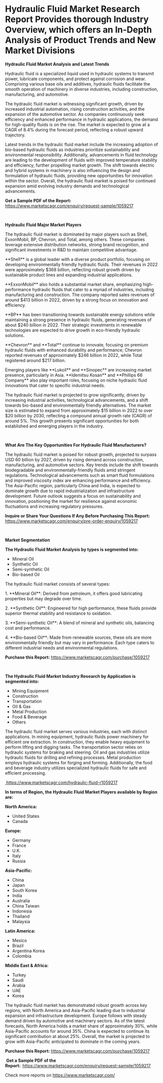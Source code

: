<p><h1>Hydraulic Fluid Market Research Report Provides thorough Industry Overview, which offers an In-Depth Analysis of Product Trends and New Market Divisions</h1></p><p><strong>Hydraulic Fluid Market Analysis and Latest Trends</strong></p>
<p><p>Hydraulic fluid is a specialized liquid used in hydraulic systems to transmit power, lubricate components, and protect against corrosion and wear. Comprising various base oils and additives, hydraulic fluids facilitate the smooth operation of machinery in diverse industries, including construction, manufacturing, and automotive.</p><p>The hydraulic fluid market is witnessing significant growth, driven by increased industrial automation, rising construction activities, and the expansion of the automotive sector. As companies continuously seek efficiency and enhanced performance in hydraulic applications, the demand for high-quality fluids is on the rise. The market is expected to grow at a CAGR of 8.4% during the forecast period, reflecting a robust upward trajectory.</p><p>Latest trends in the hydraulic fluid market include the increasing adoption of bio-based hydraulic fluids as industries prioritize sustainability and environmental responsibility. Additionally, advancements in fluid technology are leading to the development of fluids with improved temperature stability and efficiency, further propelling market growth. The shift towards electric and hybrid systems in machinery is also influencing the design and formulation of hydraulic fluids, providing new opportunities for innovation within the sector. Overall, the hydraulic fluid market is poised for continued expansion amid evolving industry demands and technological advancements.</p></p>
<p><strong>Get a Sample PDF of the Report:&nbsp;</strong> <a href="https://www.marketscagr.com/enquiry/request-sample/1059217?utm_campaign=1909&utm_medium=2&utm_source=Github&utm_content=ia&utm_term=01022025&utm_id=hydraulic-fluid">https://www.marketscagr.com/enquiry/request-sample/1059217</a></p>
<p>&nbsp;</p>
<p><strong>Hydraulic Fluid Major Market Players</strong></p>
<p><p>The hydraulic fluid market is dominated by major players such as Shell, ExxonMobil, BP, Chevron, and Total, among others. These companies leverage extensive distribution networks, strong brand recognition, and significant investments in R&D to maintain competitive advantage.</p><p>**Shell** is a global leader with a diverse product portfolio, focusing on developing environmentally friendly hydraulic fluids. Their revenues in 2022 were approximately $368 billion, reflecting robust growth driven by sustainable product lines and expanding industrial applications.</p><p>**ExxonMobil** also holds a substantial market share, emphasizing high-performance hydraulic fluids that cater to a myriad of industries, including manufacturing and construction. The company reported sales revenues of around $413 billion in 2022, driven by a strong focus on innovation and efficiency.</p><p>**BP** has been transitioning towards sustainable energy solutions while maintaining a strong presence in hydraulic fluids, generating revenues of about $240 billion in 2022. Their strategic investments in renewable technologies are expected to drive growth in eco-friendly hydraulic solutions.</p><p>**Chevron** and **Total** continue to innovate, focusing on premium hydraulic fluids with enhanced durability and performance; Chevron reported revenues of approximately $246 billion in 2022, while Total registered around $217 billion.</p><p>Emerging players like **Lukoil** and **Sinopec** are increasing market presence, particularly in Asia. **Idemitsu Kosan** and **Phillips 66 Company** also play important roles, focusing on niche hydraulic fluid innovations that cater to specific industrial needs.</p><p>The hydraulic fluid market is projected to grow significantly, driven by increasing industrial activities, technological advancements, and a shift towards bio-based and environmentally friendly alternatives. The market size is estimated to expand from approximately $15 billion in 2022 to over $20 billion by 2030, reflecting a compound annual growth rate (CAGR) of around 5%. This growth presents significant opportunities for both established and emerging players in the industry.</p></p>
<p>&nbsp;</p>
<p><strong>What Are The Key Opportunities For Hydraulic Fluid Manufacturers?</strong></p>
<p><p>The hydraulic fluid market is poised for robust growth, projected to surpass USD 60 billion by 2027, driven by rising demand across construction, manufacturing, and automotive sectors. Key trends include the shift towards biodegradable and environmentally-friendly fluids amid stringent regulations. Technological advancements such as smart fluid formulations and improved viscosity index are enhancing performance and efficiency. The Asia-Pacific region, particularly China and India, is expected to dominate growth due to rapid industrialization and infrastructure development. Future outlook suggests a focus on sustainability and innovation, positioning the market for resilience against economic fluctuations and increasing regulatory pressures.</p></p>
<p><strong>Inquire or Share Your Questions If Any Before Purchasing This Report:</strong> <a href="https://www.marketscagr.com/enquiry/pre-order-enquiry/1059217?utm_campaign=1909&utm_medium=2&utm_source=Github&utm_content=ia&utm_term=01022025&utm_id=hydraulic-fluid">https://www.marketscagr.com/enquiry/pre-order-enquiry/1059217</a></p>
<p>&nbsp;</p>
<p><strong>Market Segmentation</strong></p>
<p><strong>The Hydraulic Fluid Market Analysis by types is segmented into:</strong></p>
<p><ul><li>Mineral Oil</li><li>Synthetic Oil</li><li>Semi-synthetic Oil</li><li>Bio-based Oil</li></ul></p>
<p><p>The hydraulic fluid market consists of several types: </p><p>1. **Mineral Oil**: Derived from petroleum, it offers good lubricating properties but may degrade over time.  </p><p>2. **Synthetic Oil**: Engineered for high performance, these fluids provide superior thermal stability and resistance to oxidation.  </p><p>3. **Semi-synthetic Oil**: A blend of mineral and synthetic oils, balancing cost and performance.  </p><p>4. **Bio-based Oil**: Made from renewable sources, these oils are more environmentally friendly but may vary in performance. Each type caters to different industrial needs and environmental regulations.</p></p>
<p><strong>Purchase this Report:&nbsp;</strong><a href="https://www.marketscagr.com/purchase/1059217?utm_campaign=1909&utm_medium=2&utm_source=Github&utm_content=ia&utm_term=01022025&utm_id=hydraulic-fluid">https://www.marketscagr.com/purchase/1059217</a></p>
<p>&nbsp;</p>
<p><strong>The Hydraulic Fluid Market Industry Research by Application is segmented into:</strong></p>
<p><ul><li>Mining Equipment</li><li>Construction</li><li>Transportation</li><li>Oil & Gas</li><li>Metal Production</li><li>Food & Beverage</li><li>Others</li></ul></p>
<p><p>The hydraulic fluid market serves various industries, each with distinct applications. In mining equipment, hydraulic fluids power machinery for efficient ore extraction. In construction, they enable heavy equipment to perform lifting and digging tasks. The transportation sector relies on hydraulic systems for braking and steering. Oil and gas industries utilize hydraulic fluids for drilling and refining processes. Metal production employs hydraulic systems for forging and forming. Additionally, the food and beverage industry utilizes specialized hydraulic fluids for safe and efficient processing.</p></p>
<p><a href="https://www.marketscagr.com/hydraulic-fluid-r1059217?utm_campaign=1909&utm_medium=2&utm_source=Github&utm_content=ia&utm_term=01022025&utm_id=hydraulic-fluid">&nbsp;https://www.marketscagr.com/hydraulic-fluid-r1059217</a></p>
<p><strong>In terms of Region, the Hydraulic Fluid Market Players available by Region are:</strong></p>
<p>
    <p> <strong> North America: </strong>
        <ul>
            <li>United States</li>
            <li>Canada</li>
        </ul>
        </p> 
    <p> <strong> Europe: </strong>
        <ul>
            <li>Germany</li>
            <li>France</li>
            <li>U.K.</li>
            <li>Italy</li>
            <li>Russia</li>
        </ul>
        </p> 
    <p> <strong> Asia-Pacific: </strong>
        <ul>
            <li>China</li>
            <li>Japan</li>
            <li>South Korea</li>
            <li>India</li>
            <li>Australia</li>
            <li>China Taiwan</li>
            <li>Indonesia</li>
            <li>Thailand</li>
            <li>Malaysia</li>
        </ul>
        </p> 
    <p> <strong> Latin America: </strong>
        <ul>
            <li>Mexico</li>
            <li>Brazil</li>
            <li>Argentina Korea</li>
            <li>Colombia</li>
        </ul>
        </p> 
    <p> <strong> Middle East & Africa: </strong>
        <ul>
            <li>Turkey</li>
            <li>Saudi</li>
            <li>Arabia</li>
            <li>UAE</li>
            <li>Korea</li>
        </ul>
    </p>
    </p>
<p><p>The hydraulic fluid market has demonstrated robust growth across key regions, with North America and Asia-Pacific leading due to industrial expansion and infrastructure development. Europe follows with steady demand driven by automotive and machinery sectors. As of the latest forecasts, North America holds a market share of approximately 30%, while Asia-Pacific accounts for around 35%. China is expected to continue its significant contribution at about 25%. Overall, the market is projected to grow with Asia-Pacific anticipated to dominate in the coming years.</p></p>
<p><strong>Purchase this Report: </strong><a href="https://www.marketscagr.com/purchase/1059217?utm_campaign=1909&utm_medium=2&utm_source=Github&utm_content=ia&utm_term=01022025&utm_id=hydraulic-fluid">https://www.marketscagr.com/purchase/1059217</a></p>
<p>&nbsp;<strong>Get a Sample PDF of the Report:&nbsp;&nbsp;</strong><a href="https://www.marketscagr.com/enquiry/request-sample/1059217?utm_campaign=1909&utm_medium=2&utm_source=Github&utm_content=ia&utm_term=01022025&utm_id=hydraulic-fluid">https://www.marketscagr.com/enquiry/request-sample/1059217</a></p>
<p><strong></strong></p>
<p>Check more reports on <a href="https://www.marketscagr.com/?utm_campaign=1909&utm_medium=2&utm_source=Github&utm_content=ia&utm_term=01022025&utm_id=hydraulic-fluid">https://www.marketscagr.com/</a></p>